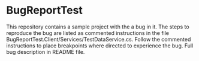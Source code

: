 # BugReportTest
This repository contains a sample project with the a bug in it. The steps to reproduce the bug are listed as commented instructions in the file BugReportTest.Client/Services/TestDataService.cs. Follow the commented instructions to place breakpoints where directed to experience the bug. Full bug description in README file.
